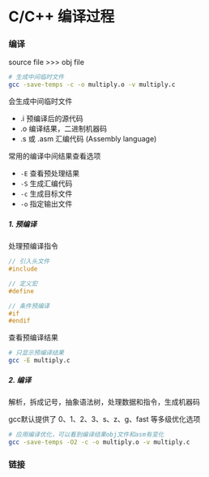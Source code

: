 # C/C++ 编译过程

### 编译

source file >>> obj file

```sh
# 生成中间临时文件
gcc -save-temps -c -o multiply.o -v multiply.c
```

会生成中间临时文件

- .i 预编译后的源代码
- .o 编译结果，二进制机器码
- .s 或 .asm 汇编代码 (Assembly language)

常用的编译中间结果查看选项

- `-E` 查看预处理结果
- `-S` 生成汇编代码
- `-c` 生成目标文件
- `-o` 指定输出文件

##### 1. 预编译

处理预编译指令

```c
// 引入头文件
#include

// 定义宏
#define 

// 条件预编译
#if
#endif
```

查看预编译结果

```sh
# 只显示预编译结果
gcc -E multiply.c
```

##### 2. 编译

解析，拆成记号，抽象语法树，处理数据和指令，生成机器码

gcc默认提供了 0、1、2、3、s、z、g、fast 等多级优化选项

```sh
# 应用编译优化，可以看到编译结果obj文件和asm有变化
gcc -save-temps -O2 -c -o multiply.o -v multiply.c
```

### 链接

